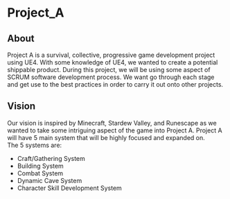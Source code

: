 # Project_A
 
## About
Project A is a survival, collective, progressive game development project using UE4. With some knowledge of UE4, we wanted to create a potential shippable product. During this project, we will be using some aspect of SCRUM software development process. We want go through each stage and get use to the best practices in order to carry it out onto other projects.

## Vision
Our vision is inspired by Minecraft, Stardew Valley, and Runescape as we wanted to take some intriguing aspect of the game into Project A. Project A will have 5 main system that will be highly focused and expanded on. <br/>
The 5 systems are:
* Craft/Gathering System
* Building System
* Combat System
* Dynamic Cave System
* Character Skill Development System <br/>